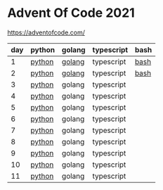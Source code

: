 # Advent Of Code 2021

https://adventofcode.com/


| day  | python  | golang  | typescript |  bash |
|---|---|---|---|---|
| 1  | [python](https://github.com/skyying/advent_of_code_2021/blob/master/src/day1/day1.py)  | [golang](https://github.com/skyying/advent_of_code_2021/blob/master/src/day1/day1.go)  | typescript  | [bash](https://github.com/skyying/advent_of_code_2021/blob/master/src/day1/day1.sh)  |
| 2  | [python](https://github.com/skyying/advent_of_code_2021/blob/master/src/day2/day2.py)  | [golang](https://github.com/skyying/advent_of_code_2021/blob/master/src/day2/day2.go)  | typescript  | [bash](https://github.com/skyying/advent_of_code_2021/blob/master/src/day2/day2.sh)  |
| 3  | [python](https://github.com/skyying/advent_of_code_2021/blob/master/src/day3/day3.py)  | golang  | typescript  |   |
| 4  | [python](https://github.com/skyying/advent_of_code_2021/blob/master/src/day4/day4.py)  | golang  | typescript  |   |
| 5  | [python](https://github.com/skyying/advent_of_code_2021/blob/master/src/day5/day5.py)  | golang  | typescript  |   |
| 6  | [python](https://github.com/skyying/advent_of_code_2021/blob/master/src/day6/day6.py)  | golang  | typescript  |   |
| 7  | [python](https://github.com/skyying/advent_of_code_2021/blob/master/src/day7/day7.py)  | golang  | typescript  |   |
| 8  | [python](https://github.com/skyying/advent_of_code_2021/blob/master/src/day8/day8.py)  | golang  | typescript  |   |
| 9  | [python](https://github.com/skyying/advent_of_code_2021/blob/master/src/day9/day9.py)  | golang  | typescript  |   |
|10  | [python](https://github.com/skyying/advent_of_code_2021/blob/master/src/day10/day10.py)  | golang  | typescript  |   |
|11  | [python](https://github.com/skyying/advent_of_code_2021/blob/master/src/day11/day11.py)  | golang  | typescript  |   |
